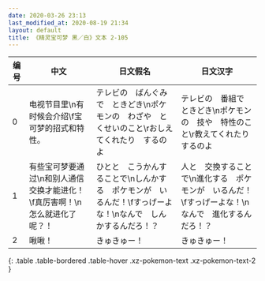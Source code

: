 ```yaml
---
date: 2020-03-26 23:13
last_modified_at: 2020-08-19 21:34
layout: default
title: 《精灵宝可梦 黑／白》文本 2-105
---
```

| 编号 | 中文 | 日文假名 | 日文汉字 |
| ---- | ---- | ---- | --- |
| 0 | 电视节目里\n有时候会介绍\f宝可梦的招式和特性。 | テレビの　ばんぐみで　ときどき\nポケモンの　わざや　とくせいのこと\rおしえてくれたり　するのよ | テレビの　番組で　ときどき\nポケモンの　技や　特性のこと\r教えてくれたり　するのよ |
| 1 | 有些宝可梦要通过\n和别人通信交换才能进化！\f真厉害啊！\n怎么就进化了呢？！ | ひとと　こうかんすることで\nしんかする　ポケモンが　いるんだ！\fすっげーよな！\nなんで　しんかするんだろ！？ | 人と　交換することで\n進化する　ポケモンが　いるんだ！\fすっげーよな！\nなんで　進化するんだろ！？ |
| 2 | 啾啾！ | きゅきゅー！ | きゅきゅー！ |
{: .table .table-bordered .table-hover .xz-pokemon-text .xz-pokemon-text-2 }